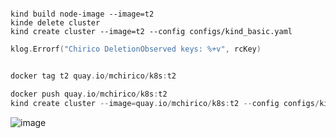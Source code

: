 ```

kind build node-image --image=t2
kinde delete cluster
kind create cluster --image=t2 --config configs/kind_basic.yaml
```

```go
klog.Errorf("Chirico DeletionObserved keys: %+v", rcKey)


docker tag t2 quay.io/mchirico/k8s:t2

docker push quay.io/mchirico/k8s:t2
kind create cluster --image=quay.io/mchirico/k8s:t2 --config configs/kind_basic.yaml


```
![image](https://user-images.githubusercontent.com/755710/103427389-bfc91e00-4b8e-11eb-8e52-f9c8f5c755b7.png)

